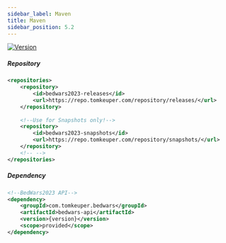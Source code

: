 ```yaml
---
sidebar_label: Maven
title: Maven
sidebar_position: 5.2
---
```

[![Version](https://img.shields.io/nexus/releases/com.tomkeuper.bedwars/bedwars-api?server=https%3A%2F%2Frepo.tomkeuper.com)](https://repo.tomkeuper.com)

##### Repository

```xml
<repositories>
    <repository>
        <id>bedwars2023-releases</id>
        <url>https://repo.tomkeuper.com/repository/releases/</url>
    </repository>
    
    <!--Use for Snapshots only!-->
    <repository>
        <id>bedwars2023-snapshots</id>
        <url>https://repo.tomkeuper.com/repository/snapshots/</url>
    </repository>
    <!-- -->
</repositories>
```

##### Dependency

```xml
<!--BedWars2023 API-->
<dependency>
    <groupId>com.tomkeuper.bedwars</groupId>
    <artifactId>bedwars-api</artifactId>
    <version>{version}</version>
    <scope>provided</scope>
</dependency>
```
